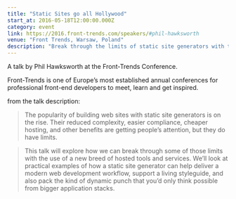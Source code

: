 ```yaml
---
title: "Static Sites go all Hollywood"
start_at: 2016-05-18T12:00:00.000Z
category: event
link: https://2016.front-trends.com/speakers/#phil-hawksworth
venue: "Front Trends, Warsaw, Poland"
description: "Break through the limits of static site generators with the use of a new breed of hosted tools and services."
---
```

A talk by Phil Hawks­worth at the Front-Trends Conference.

Front-Trends is one of Europe’s most established annual conferences for professional front-end developers to meet, learn and get inspired.

from the talk description:

> The popularity of building web sites with static site generators is on the rise. Their reduced complexity, easier compliance, cheaper hosting, and other benefits are getting people’s attention, but they do have limits.

> This talk will explore how we can break through some of those limits with the use of a new breed of hosted tools and services. We’ll look at practical examples of how a static site generator can help deliver a modern web development workflow, support a living styleguide, and also pack the kind of dynamic punch that you’d only think possible from bigger application stacks.